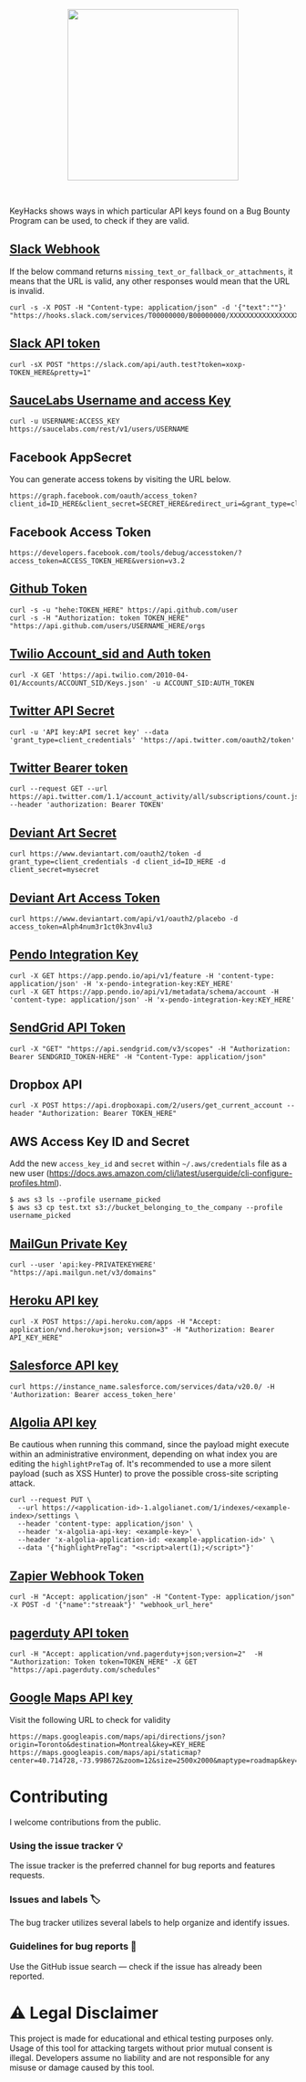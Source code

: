 <p align="center">
  <img src="https://user-images.githubusercontent.com/18099289/56750563-558a9400-6784-11e9-8175-ee2a19ee9d75.png" width="300px">
</p>
</br>

KeyHacks shows ways in which particular API keys found on a Bug Bounty Program can be used, to check if they are valid.

## [Slack Webhook](https://api.slack.com/incoming-webhooks)

If the below command returns `missing_text_or_fallback_or_attachments`, it means that the URL is valid, any other responses would mean that the URL is invalid.
```
curl -s -X POST -H "Content-type: application/json" -d '{"text":""}' "https://hooks.slack.com/services/T00000000/B00000000/XXXXXXXXXXXXXXXXXXXXXXXX"
```

## [Slack API token](https://api.slack.com/web)
```
curl -sX POST "https://slack.com/api/auth.test?token=xoxp-TOKEN_HERE&pretty=1"
```

## [SauceLabs Username and access Key](https://wiki.saucelabs.com/display/DOCS/Account+Methods)
```
curl -u USERNAME:ACCESS_KEY https://saucelabs.com/rest/v1/users/USERNAME
```

## Facebook AppSecret

You can generate access tokens by visiting the URL below.

```
https://graph.facebook.com/oauth/access_token?client_id=ID_HERE&client_secret=SECRET_HERE&redirect_uri=&grant_type=client_credentials
```

## Facebook Access Token  
```
https://developers.facebook.com/tools/debug/accesstoken/?access_token=ACCESS_TOKEN_HERE&version=v3.2
```

## [Github Token](https://developer.github.com/v3/)
```
curl -s -u "hehe:TOKEN_HERE" https://api.github.com/user
curl -s -H "Authorization: token TOKEN_HERE" "https://api.github.com/users/USERNAME_HERE/orgs
```

## [Twilio Account_sid and Auth token](https://www.twilio.com/docs/iam/api/account)
```
curl -X GET 'https://api.twilio.com/2010-04-01/Accounts/ACCOUNT_SID/Keys.json' -u ACCOUNT_SID:AUTH_TOKEN
```

## [Twitter API Secret](https://developer.twitter.com/en/docs/basics/authentication/guides/bearer-tokens.html)
```
curl -u 'API key:API secret key' --data 'grant_type=client_credentials' 'https://api.twitter.com/oauth2/token'
```

## [Twitter Bearer token](https://developer.twitter.com/en/docs/accounts-and-users/subscribe-account-activity/api-reference/aaa-premium)
```
curl --request GET --url https://api.twitter.com/1.1/account_activity/all/subscriptions/count.json --header 'authorization: Bearer TOKEN'
```

## [Deviant Art Secret](https://www.deviantart.com/developers/authentication)
```
curl https://www.deviantart.com/oauth2/token -d grant_type=client_credentials -d client_id=ID_HERE -d client_secret=mysecret
```

## [Deviant Art Access Token](https://www.deviantart.com/developers/authentication)
```
curl https://www.deviantart.com/api/v1/oauth2/placebo -d access_token=Alph4num3r1ct0k3nv4lu3
```

## [Pendo Integration Key](https://help.pendo.io/resources/support-library/api/index.html?bash#authentication)
```
curl -X GET https://app.pendo.io/api/v1/feature -H 'content-type: application/json' -H 'x-pendo-integration-key:KEY_HERE'
curl -X GET https://app.pendo.io/api/v1/metadata/schema/account -H 'content-type: application/json' -H 'x-pendo-integration-key:KEY_HERE'
```

## [SendGrid API Token](https://sendgrid.com/docs/API_Reference/api_v3.html)
```
curl -X "GET" "https://api.sendgrid.com/v3/scopes" -H "Authorization: Bearer SENDGRID_TOKEN-HERE" -H "Content-Type: application/json"
```

## Dropbox API
```
curl -X POST https://api.dropboxapi.com/2/users/get_current_account --header "Authorization: Bearer TOKEN_HERE"
```

## AWS Access Key ID and Secret

Add the new `access_key_id` and `secret` within `~/.aws/credentials` file as a new user (https://docs.aws.amazon.com/cli/latest/userguide/cli-configure-profiles.html).

```
$ aws s3 ls --profile username_picked
$ aws s3 cp test.txt s3://bucket_belonging_to_the_company --profile username_picked
```

## [MailGun Private Key](https://documentation.mailgun.com/en/latest/api_reference.html)
```
curl --user 'api:key-PRIVATEKEYHERE' "https://api.mailgun.net/v3/domains"
```

## [Heroku API key](https://devcenter.heroku.com/articles/platform-api-quickstart)
```
curl -X POST https://api.heroku.com/apps -H "Accept: application/vnd.heroku+json; version=3" -H "Authorization: Bearer API_KEY_HERE"
```

## [Salesforce API key](https://developer.salesforce.com/docs/atlas.en-us.api_rest.meta/api_rest/quickstart_oauth.htm)
```
curl https://instance_name.salesforce.com/services/data/v20.0/ -H 'Authorization: Bearer access_token_here'
```
## [Algolia API key](https://www.algolia.com/doc/rest-api/search/#overview)

Be cautious when running this command, since the payload might execute within an administrative environment, depending on what index you are editing the `highlightPreTag` of. It's recommended to use a more silent payload (such as XSS Hunter) to prove the possible cross-site scripting attack.

```
curl --request PUT \
  --url https://<application-id>-1.algolianet.com/1/indexes/<example-index>/settings \
  --header 'content-type: application/json' \
  --header 'x-algolia-api-key: <example-key>' \
  --header 'x-algolia-application-id: <example-application-id>' \
  --data '{"highlightPreTag": "<script>alert(1);</script>"}'
```

## [Zapier Webhook Token](https://zapier.com/help/how-get-started-webhooks-zapier/)
```
curl -H "Accept: application/json" -H "Content-Type: application/json" -X POST -d '{"name":"streaak"}' "webhook_url_here"
```

## [pagerduty API token](https://support.pagerduty.com/docs/using-the-api)
```
curl -H "Accept: application/vnd.pagerduty+json;version=2"  -H "Authorization: Token token=TOKEN_HERE" -X GET  "https://api.pagerduty.com/schedules"
```

## [Google Maps API key](https://developers.google.com/maps/documentation/javascript/get-api-key)

Visit the following URL to check for validity
```
https://maps.googleapis.com/maps/api/directions/json?origin=Toronto&destination=Montreal&key=KEY_HERE
https://maps.googleapis.com/maps/api/staticmap?center=40.714728,-73.998672&zoom=12&size=2500x2000&maptype=roadmap&key=KEY_HERE
```

# Contributing

I welcome contributions from the public.

### Using the issue tracker 💡

The issue tracker is the preferred channel for bug reports and features requests.

### Issues and labels 🏷

The bug tracker utilizes several labels to help organize and identify issues.

### Guidelines for bug reports 🐛

Use the GitHub issue search — check if the issue has already been reported.

# ⚠ Legal Disclaimer

This project is made for educational and ethical testing purposes only. Usage of this tool for attacking targets without prior mutual consent is illegal. Developers assume no liability and are not responsible for any misuse or damage caused by this tool.
